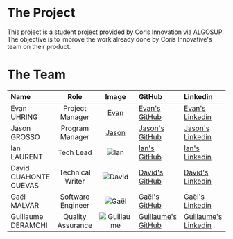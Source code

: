 # The Project 

This project is a student project provided by Coris Innovation via ALGOSUP. The objective is to improve the work already done by Coris Innovative's team on their product.

# The Team

| Name | Role | Image | GitHub | Linkedin|
| :----- | :----------: | :----------: | :---------- | :------ |
| Evan UHRING | Project Manager | [Evan](/documents/picture/image.png) | [Evan's GitHub](https://github.com/Evan-UHRING) | [Evan's Linkedin](https://www.linkedin.com/in/evan-uhring-72911b293/) |
| Jason GROSSO | Program Manager | [Jason](/documents/picture/image-1.png) | [Jason's GitHub](https://github.com/JasonGROSSO) | [Jason's Linkedin](https://www.linkedin.com/in/jason-grosso-847b39251/) |
| Ian LAURENT | Tech Lead | ![Ian](image-2.png) | [Ian's GitHub](https://github.com/Ianlaur) |[Ian's Linkedin](https://www.linkedin.com/in/ian-h-laurent/) |
| David CUAHONTE CUEVAS | Technical Writer | ![David](image-3.png) | [David's GitHub](https://github.com/DavidCC812) | [David's Linkedin](https://www.linkedin.com/in/david-cuahonte-527781221/) |
| Gaël MALVAR | Software Engineer | ![Gaël](image-4.png) | [Gaël's GitHub](https://github.com/Gael-MALVAR) | [Gaël's Linkedin](https://www.linkedin.com/in/ga%C3%ABl-malvar/) |
| Guillaume DERAMCHI | Quality Assurance | ![Guillaume](image-5.png) | [Guillaume's GitHub](https://github.com/Guillaume18100) | [Guillaume's Linkedin](https://www.linkedin.com/in/guillaume-deramchi-a45116293/) |